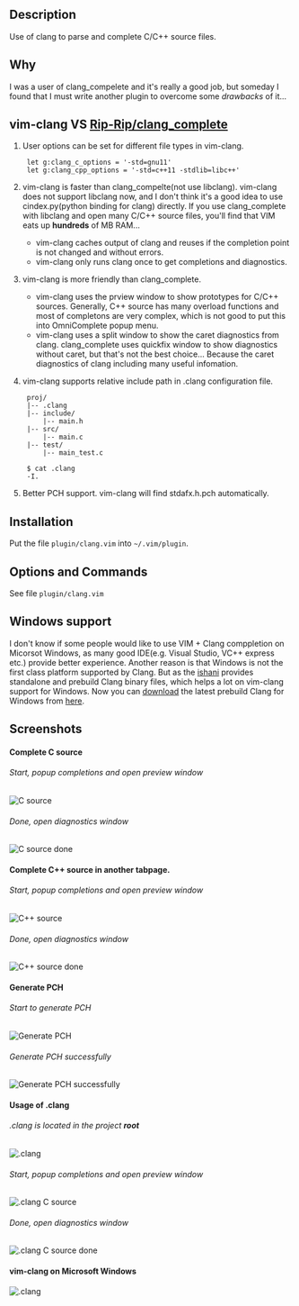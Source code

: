 Description
---------------
Use of clang to parse and complete C/C++ source files.

Why
---------------
I was a user of clang\_compelete and it's really a good job, but someday I found that
I must write another plugin to overcome some _drawbacks_ of it...

vim-clang VS [Rip-Rip/clang_complete][1]
---------------

1. User options can be set for different file types in vim-clang.
    
        let g:clang_c_options = '-std=gnu11'
        let g:clang_cpp_options = '-std=c++11 -stdlib=libc++'

2. vim-clang is faster than clang_compelte(not use libclang).
vim-clang does not support libclang now, and I don't think it's a good idea to use cindex.py(python binding for clang) directly.
If you use clang_complete with libclang and open many C/C++ source files, you'll find that VIM eats up **hundreds** of MB RAM...
    * vim-clang caches output of clang and reuses if the completion point is not changed and without errors.
    * vim-clang only runs clang once to get completions and diagnostics.

3. vim-clang is more friendly than clang_complete.
    * vim-clang uses the prview window to show prototypes for C/C++ sources.
      Generally, C++ source has many overload functions and most of completons are very complex,
      which is not good to put this into OmniComplete popup menu.
    * vim-clang uses a split window to show the caret diagnostics from clang.
      clang_complete uses quickfix window to show diagnostics without caret, but that's not the best choice...
      Because the caret diagnostics of clang including many useful infomation.

4. vim-clang supports relative include path in .clang configuration file.
    
        proj/
        |-- .clang
        |-- include/
            |-- main.h
        |-- src/
            |-- main.c
        |-- test/
            |-- main_test.c
        
        $ cat .clang
        -I.

5. Better PCH support. vim-clang will find stdafx.h.pch automatically.


Installation
-------------
Put the file `plugin/clang.vim` into `~/.vim/plugin`.


Options and Commands
--------------------
See file `plugin/clang.vim`


Windows support
--------------------
I don't know if some people would like to use VIM + Clang comppletion on Micorsot Windows,
as many good IDE(e.g. Visual Studio, VC++ express etc.) provide better experience.
Another reason is that Windows is not the first class platform supported by Clang.
But as the [ishani][2] provides standalone and prebuild Clang binary files,
which helps a lot on vim-clang support for Windows. Now you can [download][3] the latest prebuild
Clang for Windows from [here][3].


Screenshots
-------------

#### Complete C source
###### Start, popup completions and open preview window
![C source](http://justmao945.github.io/static/vim-clang/2013-02-06-142049_1278x776_scrot_zps2982ca2a.png)
###### Done, open diagnostics window
![C source done](http://justmao945.github.io/static/vim-clang/2013-02-06-142131_1278x774_scrot_zps7d9633c5.png)

#### Complete C++ source in another tabpage.
###### Start, popup completions and open preview window
![C++ source](http://justmao945.github.io/static/vim-clang/2013-02-06-142349_1276x774_scrot_zps95dfe9cb.png)
###### Done, open diagnostics window
![C++ source done](http://justmao945.github.io/static/vim-clang/2013-02-06-142402_1278x773_scrot_zps05796743.png)

#### Generate PCH
###### Start to generate PCH
![Generate PCH](http://justmao945.github.io/static/vim-clang/2013-02-06-142540_593x636_scrot_zpsd2510a71.png)
###### Generate PCH successfully
![Generate PCH successfully](http://justmao945.github.io/static/vim-clang/2013-02-06-142552_594x637_scrot_zps3d337ed2.png)

#### Usage of .clang
###### .clang is located in the project **root**
![.clang](http://justmao945.github.io/static/vim-clang/2013-02-06-143601_746x153_scrot_zpsb3b4e275.png)
###### Start, popup completions and open preview window
![.clang C source](http://justmao945.github.io/static/vim-clang/2013-02-06-143705_591x636_scrot_zpsac9083d6.png)
###### Done, open diagnostics window
![.clang C source done](http://justmao945.github.io/static/vim-clang/2013-02-06-143716_593x635_scrot_zps260a9d03.png)


#### vim-clang on Microsoft Windows
![.clang](http://justmao945.github.io/static/vim-clang/65E068079898_zps573dcaae.png)


[1]: https://github.com/Rip-Rip/clang_complete
[2]: http://www.ishani.org
[3]: http://www.ishani.org/web/articles/code/clang-win32/
